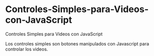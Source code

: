 # Controles-Simples-para-Videos-con-JavaScript
Controles Simples para Videos con JavaScript

Los controles simples son botones manipulados con Javascript para controlar los videos.
